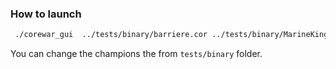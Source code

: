 ### How to launch

```sh
 ./corewar_gui  ../tests/binary/barriere.cor ../tests/binary/MarineKing.cor ../tests/binary/Car.cor ../tests/binary/Machine-gun.cor
```

You can change the champions the from `tests/binary` folder.

